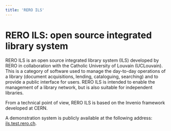 ```yaml
---
title: 'RERO ILS'
---
```


# RERO ILS: open source integrated library system

RERO ILS is an open source integrated library system (ILS) developed by RERO in collaboration with the Catholic University of Louvain (UCLouvain). This is a category of software used to manage the day-to-day operations of a library (document acquisitions, lending, cataloguing, searching) and to provide a public interface for users. RERO ILS is intended to enable the management of a library network, but is also suitable for independent libraries.

From a technical point of view, RERO ILS is based on the Invenio framework developed at CERN.

A demonstration system is publicly available at the following address: [ils.test.rero.ch](https://ils.test.rero.ch).

